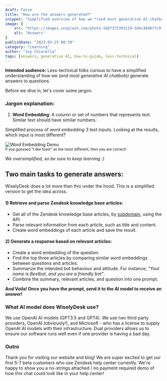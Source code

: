 ```yaml
---
draft: false
title: "How are the answers generated?"
snippet: "Simplified overview of how we *(and most generative AI chatbots)* generate answers, using AI, to questions."
image: {
    src: "https://images.unsplash.com/photo-1667372393119-3d4c48d07fc9?&fit=crop&w=430&h=240",
    alt: "Answers"
}
publishDate: "2023-03-25 08:39"
category: "Learning"
author: "Jay Chiarella"
tags: [answers, generative AI, how-to-guide, less-technical]
---
```


**Intended audience:** Less-technical folks curious to have a simplified understanding of how we *(and most generative AI chatbots)* generate answers to questions. 

Before we dive in, let's cover some jargon.

### Jargon explanation:

1. **Word Embedding**: A column or set of numbers that represents text. Similar text should have similar numbers. 

<p class="text-sm mb-0">Simplified process of <em>word embedding</em> 3 text inputs. Looking at the results, which input is most different?</p>

<img src="/word-embedder-intro.png" alt="Word Embedding Demo" class="mb-0 rounded mt-1">
<div class="text-center">
<sup >If you guessed "I like toast" as the most different, then you are correct!</sup>
</div>

*We oversimplified, so be sure to keep learning :)*

## Two main tasks to generate answers:

<p class="text-sm italic">WiselyDesk does a lot more than this under the hood. This is a simplified version to get the idea across.</p>

#### 1) Retrieve and parse Zendesk knowledge base articles:

- Get all of the Zendesk knowledge base articles, by <a target="_blank" href="https://support.zendesk.com/hc/en-us/articles/4409381383578-Where-can-I-find-my-Zendesk-subdomain-">subdomain</a>, using the API.
- Parse relevant information from each article, such as title and content.
- Create word embeddings of each article and save the result. 

#### 2) Generate a response based on relevant articles:

- Create a word embedding of the question.
- Find the top three articles by comparing similar word embeddings between questions and articles.
- Summarize the intended bot behaviour and attitude. For instance, *"Your name is Bestbot, and you are a friendly bot"*.
- Combine the summary, relevant articles, and question into one prompt. 

**And Voila! Once you have the prompt, send it to the AI model to receive an answer!** 

### What AI model does WiselyDesk use?

We use OpenAI AI models (GPT3.5 and GPT4). We use two third party providers, OpenAI (obviously!), and Microsoft - who has a license to supply OpenAI AI models with their infrastructure. Dual providers allows us to ensure our software runs well even if one provider is having a bad day.

### Outro

Thank you for visiting our website and blog! We are super excited to get our first 5-7 beta customers who use Zendesk help center currently. We're happy to show you a no-strings attached / no payment required demo of how this chat could look like in your help center! 

